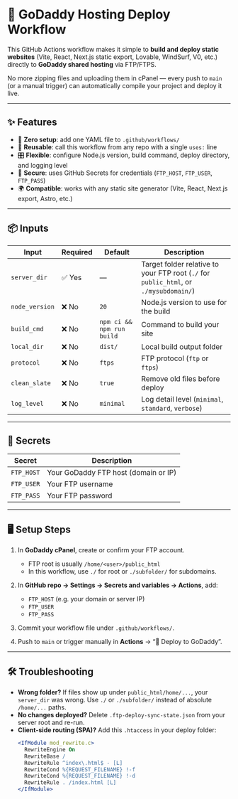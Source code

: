 # 🚀 GoDaddy Hosting Deploy Workflow

This GitHub Actions workflow makes it simple to **build and deploy static websites** (Vite, React, Next.js static export, Lovable, WindSurf, V0, etc.) directly to **GoDaddy shared hosting** via FTP/FTPS.  

No more zipping files and uploading them in cPanel — every push to `main` (or a manual trigger) can automatically compile your project and deploy it live.  

---

## ✨ Features
- 🔧 **Zero setup**: add one YAML file to `.github/workflows/`
- 🔄 **Reusable**: call this workflow from any repo with a single `uses:` line
- 🎛 **Flexible**: configure Node.js version, build command, deploy directory, and logging level
- 🔐 **Secure**: uses GitHub Secrets for credentials (`FTP_HOST`, `FTP_USER`, `FTP_PASS`)
- 🌍 **Compatible**: works with any static site generator (Vite, React, Next.js export, Astro, etc.)

---

## 📦 Inputs

| Input         | Required | Default                   | Description                                                                 |
|---------------|----------|---------------------------|-----------------------------------------------------------------------------|
| `server_dir`  | ✅ Yes   | —                         | Target folder relative to your FTP root (`./` for `public_html`, or `./mysubdomain/`) |
| `node_version`| ❌ No    | `20`                      | Node.js version to use for the build                                        |
| `build_cmd`   | ❌ No    | `npm ci && npm run build` | Command to build your site                                                  |
| `local_dir`   | ❌ No    | `dist/`                   | Local build output folder                                                   |
| `protocol`    | ❌ No    | `ftps`                    | FTP protocol (`ftp` or `ftps`)                                              |
| `clean_slate` | ❌ No    | `true`                    | Remove old files before deploy                                              |
| `log_level`   | ❌ No    | `minimal`                 | Log detail level (`minimal`, `standard`, `verbose`)                         |

---

## 🔑 Secrets

| Secret     | Description                                  |
|------------|----------------------------------------------|
| `FTP_HOST` | Your GoDaddy FTP host (domain or IP)         |
| `FTP_USER` | Your FTP username                            |
| `FTP_PASS` | Your FTP password                            |

---

## 🖥 Setup Steps

1. In **GoDaddy cPanel**, create or confirm your FTP account.  
   - FTP root is usually `/home/<user>/public_html`  
   - In this workflow, use `./` for root or `./subfolder/` for subdomains.  

2. In **GitHub repo → Settings → Secrets and variables → Actions**, add:  
   - `FTP_HOST` (e.g. your domain or server IP)  
   - `FTP_USER`  
   - `FTP_PASS`  

3. Commit your workflow file under `.github/workflows/`.  

4. Push to `main` or trigger manually in **Actions** → “🚀 Deploy to GoDaddy”.  

---

## 🛠 Troubleshooting
- **Wrong folder?** If files show up under `public_html/home/...`, your `server_dir` was wrong. Use `./` or `./subfolder/` instead of absolute `/home/...` paths.  
- **No changes deployed?** Delete `.ftp-deploy-sync-state.json` from your server root and re-run.  
- **Client-side routing (SPA)?** Add this `.htaccess` in your deploy folder:  
  ```apache
  <IfModule mod_rewrite.c>
    RewriteEngine On
    RewriteBase /
    RewriteRule ^index\.html$ - [L]
    RewriteCond %{REQUEST_FILENAME} !-f
    RewriteCond %{REQUEST_FILENAME} !-d
    RewriteRule . /index.html [L]
  </IfModule>

